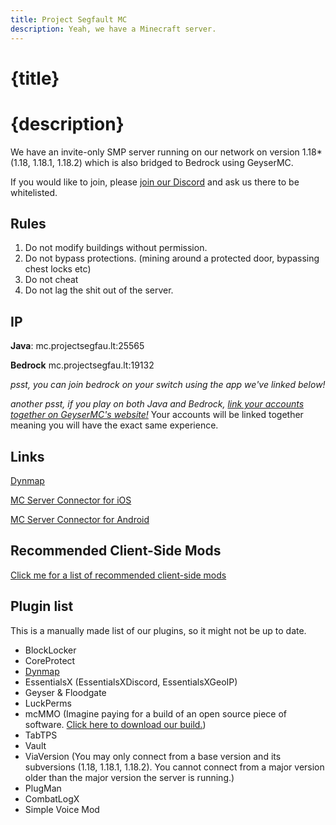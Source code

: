 ```yaml
---
title: Project Segfault MC
description: Yeah, we have a Minecraft server.
---
```


# {title}

# {description}

We have an invite-only SMP server running on our network on version 1.18\* (1.18, 1.18.1, 1.18.2) which is also bridged to Bedrock using GeyserMC.

If you would like to join, please [join our Discord](https://discord.gg/26EG7fFtfS) and ask us there to be whitelisted.

## Rules

1. Do not modify buildings without permission.
2. Do not bypass protections. (mining around a protected door, bypassing chest locks etc)
3. Do not cheat
4. Do not lag the shit out of the server.

## IP

**Java**: mc.projectsegfau.lt:25565

**Bedrock** mc.projectsegfau.lt:19132

_psst, you can join bedrock on your switch using the app we've linked below!_

_another psst, if you play on both Java and Bedrock, [link your accounts together on GeyserMC's website!](https://link.geysermc.org)_ Your accounts will be linked together meaning you will have the exact same experience.

## Links

[Dynmap](https://map.mc.projectsegfau.lt)

[MC Server Connector for iOS](https://apps.apple.com/us/app/mc-server-connector/id1548251304)

[MC Server Connector for Android](https://play.google.com/store/apps/details?id=com.smokiem.mcserverconnector&hl=no&gl=US)

## Recommended Client-Side Mods

[Click me for a list of recommended client-side mods](/minecraft/client-side-mods)

## Plugin list

This is a manually made list of our plugins, so it might not be up to date.

-   BlockLocker
-   CoreProtect
-   [Dynmap](https://map.mc.projectsegfau.lt)
-   EssentialsX (EssentialsXDiscord, EssentialsXGeoIP)
-   Geyser & Floodgate
-   LuckPerms
-   mcMMO (Imagine paying for a build of an open source piece of software. [Click here to download our build.](https://dl.odyssey346.dev/Software/mcMMO_because_fuck_buying_open_source_software.jar))
-   TabTPS
-   Vault
-   ViaVersion (You may only connect from a base version and its subversions (1.18, 1.18.1, 1.18.2). You cannot connect from a major version older than the major version the server is running.)
-   PlugMan
-   CombatLogX
-   Simple Voice Mod
